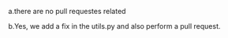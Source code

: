 a.there are no pull requestes related

b.Yes, we add a fix in the utils.py and also perform a pull request.
